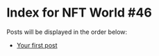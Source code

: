 # Index for NFT World #46
Posts will be displayed in the order below:

- [Your first post](./001-first.md)

